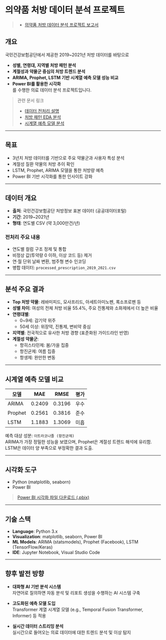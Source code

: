 # 의약품 처방 데이터 분석 프로젝트

> - [의약품 처방 데이터 분석 프로젝트 보고서](https://chungjuwon.github.io/prescription-data-analysis/prescription_data_analysis.pdf)

## 개요

국민건강보험공단에서 제공한 2019~2021년 처방 데이터를 바탕으로  
- **성별, 연령대, 지역별 처방 패턴 분석**
- **계절성과 약물군 중심의 처방 트렌드 분석**
- **ARIMA, Prophet, LSTM 기반 시계열 예측 모델 성능 비교**
- **Power BI를 활용한 시각화**  
를 수행한 의료 데이터 분석 프로젝트입니다.

> 관련 문서 링크
> - [데이터 전처리 설명](https://chungjuwon.github.io/prescription-data-analysis/data_preprocessing.html)
> - [처방 패턴 EDA 분석](https://chungjuwon.github.io/prescription-data-analysis/EDA_Prescription_Analysis.html)
> - [시계열 예측 모델 분석](https://chungjuwon.github.io/prescription-data-analysis/timeseries_forecasting_models.html)

---

## 목표

- 3년치 처방 데이터를 기반으로 주요 약물군과 사용자 특성 분석
- 계절성 질환 약물의 처방 추이 확인
- LSTM, Prophet, ARIMA 모델을 통한 처방량 예측
- Power BI 기반 시각화를 통한 인사이트 강화

---

## 데이터 개요

- **출처**: 국민건강보험공단 처방정보 표본 데이터 (공공데이터포털)
- **기간**: 2019~2021년
- **형태**: 연도별 CSV (약 3,000만건/년)

### 전처리 주요 내용
- 연도별 컬럼 구조 정제 및 통합
- 비정상 값(투약량 0 이하, 이상 코드 등) 제거
- 연·월 단위 날짜 변환, 범주형 변수 인코딩
- 병합 데이터: `processed_prescription_2019_2021.csv`

---

## 분석 주요 결과

- **Top 처방 약물**: 레바미피드, 모사프리드, 아세트아미노펜, 록소프로펜 등
- **성별 차이**: 여성의 전체 처방 비율 55.4%, 주요 진통제와 소화제에서 더 높은 비율
- **연령대별**:
  - 0~9세: 감기약 위주
  - 50세 이상: 위장약, 진통제, 변비약 중심
- **지역별**: 전국적으로 유사한 처방 경향 (표준화된 가이드라인 반영)
- **계절성 약물군**:
  - 항히스타민제: 봄/가을 집중
  - 항진균제: 여름 집중
  - 항생제: 완만한 변동

---

## 시계열 예측 모델 비교

| 모델     | MAE     | RMSE    | 평가 |
|----------|---------|---------|------|
| ARIMA    | 0.2409  | 0.3196  | 우수 |
| Prophet  | 0.2561  | 0.3816  | 준수 |
| LSTM     | 1.1883  | 1.3069  | 미흡 |

예측 대상 성분: `이트라코나졸 (항진균제)`  
ARIMA가 가장 정밀한 성능을 보였으며, Prophet은 계절성 트렌드 해석에 유리함.  
LSTM은 데이터 양 부족으로 부정확한 결과 도출.

---

## 시각화 도구

- Python (matplotlib, seaborn)
- Power BI

> [Power BI 시각화 파일 다운로드 (.pbix)](https://github.com/ChungJuwon/prescription-data-analysis/raw/refs/heads/main/powerbi_med_data_analysis.pbix)

---

## 기술 스택

- **Language**: Python 3.x
- **Visualization**: matplotlib, seaborn, Power BI
- **ML Models**: ARIMA (statsmodels), Prophet (Facebook), LSTM (TensorFlow/Keras)
- **IDE**: Jupyter Notebook, Visual Studio Code

---

## 향후 발전 방향

- **대화형 AI 기반 분석 시스템**  
  자연어로 질의하면 자동 분석 및 리포트 생성을 수행하는 AI 시스템 구축

- **고도화된 예측 모델 도입**  
  Transformer 계열 시계열 모델 (e.g., Temporal Fusion Transformer, Informer) 등 적용

- **실시간 데이터 스트리밍 분석**  
  실시간으로 들어오는 의료 데이터에 대한 트렌드 분석 및 이상 탐지

